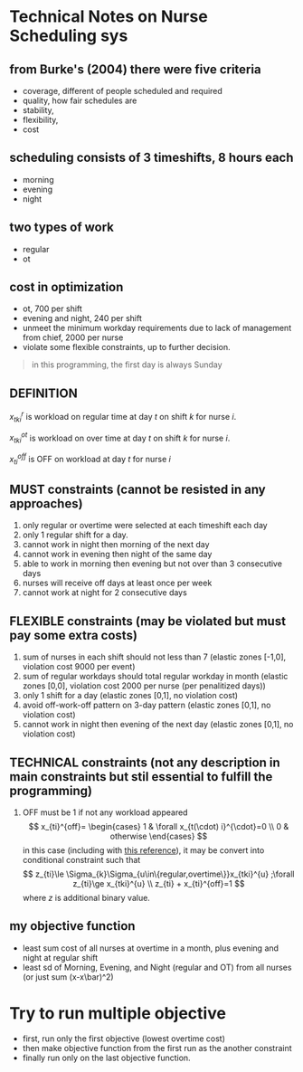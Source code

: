 # Technical Notes on Nurse Scheduling sys
## from Burke's (2004) there were five criteria
- coverage, different of people scheduled and required
- quality, how fair schedules are
- stability, 
- flexibility,
- cost

## scheduling consists of 3 timeshifts, 8 hours each
- morning
- evening
- night

## two types of work
- regular
- ot

## cost in optimization
- ot, 700 per shift
- evening and night, 240 per shift
- unmeet the minimum workday requirements due to lack of management from chief, 2000 per nurse
- violate some flexible constraints, up to further decision.

> in this programming, the first day is always Sunday

## DEFINITION

$x_{tki}^{r}$ is workload on regular time at day $t$ on shift $k$ for nurse $i$. 

$x_{tki}^{ot}$ is workload on over time at day $t$ on shift $k$ for nurse $i$. 

$x_{ti}^{off}$ is OFF on workload at day $t$ for nurse $i$

## MUST constraints (cannot be resisted in any approaches)
1. only regular or overtime were selected at each timeshift each day
1. only 1 regular shift for a day.
1. cannot work in night then morning of the next day
1. cannot work in evening then night of the same day
1. able to work in morning then evening but not over than 3 consecutive days
1. nurses will receive off days at least once per week
1. cannot work at night for 2 consecutive days

## FLEXIBLE constraints (may be violated but must pay some extra costs)
1. sum of nurses in each shift should not less than 7 (elastic zones [-1,0], violation cost 9000 per event)
1. sum of regular workdays should total regular workday in month (elastic zones [0,0], violation cost 2000 per nurse (per penalitized days))
1. only 1 shift for a day (elastic zones [0,1], no violation cost)
1. avoid off-work-off pattern on 3-day pattern (elastic zones [0,1], no violation cost)
1. cannot work in night then evening of the next day (elastic zones [0,1], no violation cost)

## TECHNICAL constraints (not any description in main constraints but stil essential to fulfill the programming)
1. OFF must be 1 if not any workload appeared
$$
x_{ti}^{off}=
\begin{cases}
1 & \forall x_{t(\cdot) i}^{\cdot}=0 \\
0 & otherwise
\end{cases} 
$$
in this case (including with [this reference](https://math.stackexchange.com/a/2778110)), it may be convert into conditional constraint such that
$$
z_{ti}\le \Sigma_{k}\Sigma_{u\in\{regular,overtime\}}x_{tki}^{u} ;\forall z_{ti}\ge x_{tki}^{u} \\
z_{ti} + x_{ti}^{off}=1
$$
where $z$ is additional binary value.

## my objective function
- least sum cost of all nurses at overtime in a month, plus evening and night at regular shift
- least sd of Morning, Evening, and Night (regular and OT) from all nurses (or just sum (x-x\bar)^2)

# Try to run multiple objective
- first, run only the first objective (lowest overtime cost)
- then make objective function from the first run as the another constraint
- finally run only on the last objective function.